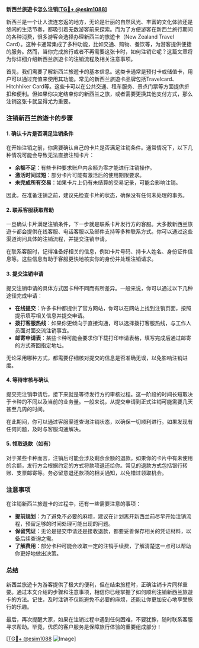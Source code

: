 **新西兰旅遊卡怎么注销[[TG💪+ @esim1088](https://t.me/s/esim1088)]**

新西兰是一个让人流连忘返的地方，无论是壮丽的自然风光、丰富的文化体验还是悠闲的生活节奏，都吸引着无数游客前来探索。而为了方便游客在新西兰旅行期间的各种消费，很多游客会选择办理新西兰的旅遊卡（New Zealand Travel Card）。这种卡通常集成了多种功能，比如交通、购物、餐饮等，为游客提供便捷的服务。然而，当你完成旅行或者不再需要这张卡时，如何注销它呢？这篇文章将为你详细介绍新西兰旅遊卡的注销流程及相关注意事项。

首先，我们需要了解新西兰旅遊卡的基本信息。这类卡通常是预付卡或储值卡，用户可以通过充值来使用其功能。常见的新西兰旅遊卡品牌包括Travelcard、Hitchhiker Card等。这些卡可以在公共交通、租车服务、景点门票等方面提供折扣和便利。但如果你决定结束你的新西兰之旅，或者需要更换其他支付方式，那么注销这张卡就显得尤为重要。

### 注销新西兰旅遊卡的步骤

#### 1. 确认卡片是否满足注销条件

在开始注销之前，你需要确认自己的卡片是否满足注销条件。通常情况下，以下几种情况可能会导致无法直接注销卡片：

- **余额不足**：有些卡种要求账户内余额为零才能进行注销操作。
- **激活时间过短**：部分卡片可能有激活后的使用期限要求。
- **未完成所有交易**：如果卡片上仍有未结算的交易记录，可能会影响注销。

因此，在准备注销之前，建议先检查卡片的状态，确保没有任何未处理的事务。

#### 2. 联系客服获取帮助

一旦确认卡片满足注销条件，下一步就是联系卡片发行方的客服。大多数新西兰旅遊卡都会提供在线客服、电话客服以及邮件支持等多种联系方式。你可以通过这些渠道询问具体的注销流程，并提交注销申请。

在联系客服时，记得准备好相关的信息，例如卡片号码、持卡人姓名、身份证件信息等。这些信息有助于客服更快地核实你的身份并处理注销请求。

#### 3. 提交注销申请

提交注销申请的具体方式因卡种不同而有所差异。一般来说，你可以通过以下几种途径完成申请：

- **在线提交**：许多卡种都提供了官方网站，你可以在网站上找到注销页面，按照提示填写相关信息并提交申请。
- **拨打客服热线**：如果你更倾向于直接沟通，可以选择拨打客服热线，与工作人员面对面交流注销事宜。
- **邮寄申请表**：某些卡种可能会要求你下载打印申请表格，填写完成后通过邮寄的方式寄回指定地址。

无论采用哪种方式，都需要仔细核对提交的信息是否准确无误，以免影响注销进度。

#### 4. 等待审核与确认

提交完注销申请后，接下来就是等待发行方的审核过程。这一阶段的时间长短取决于卡种的不同以及当前的业务量。一般来说，从提交申请到正式注销可能需要几天甚至几周的时间。

在此期间，你可以通过客服渠道查询注销状态，以确保一切顺利进行。如果发现有任何问题，及时与客服沟通解决。

#### 5. 领取退款（如有）

对于某些卡种而言，注销后可能会涉及剩余余额的退款。如果你的卡片中有未使用的余额，发行方会根据约定的方式将款项退还给你。常见的退款方式包括银行转账、支票邮寄等。务必留意退还款项的相关通知，以免错过领取机会。

### 注意事项

在注销新西兰旅遊卡的过程中，还有一些需要注意的事项：

- **提前规划**：为了避免不必要的麻烦，建议在计划离开新西兰前尽早开始注销流程，预留足够的时间处理可能出现的问题。
- **保留凭证**：无论是提交申请还是接收退款，都要妥善保存相关的凭证材料，以备后续查询之需。
- **了解费用**：部分卡种可能会收取一定的注销手续费，了解清楚这一点可以帮助你更好地做出决策。

### 总结

新西兰旅遊卡为游客提供了极大的便利，但在结束旅程时，正确注销卡片同样重要。通过本文介绍的步骤和注意事项，相信你已经掌握了如何顺利注销新西兰旅遊卡的方法。记住，及时注销不仅能避免不必要的麻烦，还能让你更加安心地享受旅行的乐趣。

最后，再次提醒大家，如果在注销过程中遇到任何困难，不要犹豫，随时联系客服寻求帮助。毕竟，优质的客户服务是保障旅行体验的重要组成部分！

[[TG💪+ @esim1088](https://t.me/s/esim1088) ![Image](https://i.postimg.cc/4NQfJmqS/Snipaste-2025-05-13-00-14-12.png)]
